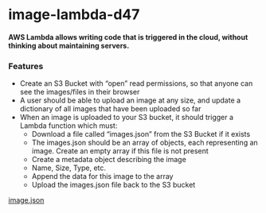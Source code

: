 # image-lambda-d47

#### AWS Lambda allows writing code that is triggered in the cloud, without thinking about maintaining servers. 


### Features

- Create an S3 Bucket with “open” read permissions, so that anyone can see the images/files in their browser
- A user should be able to upload an image at any size, and update a dictionary of all images that have been uploaded so far
- When an image is uploaded to your S3 bucket, it should trigger a Lambda function which must:
  - Download a file called “images.json” from the S3 Bucket if it exists
  - The images.json should be an array of objects, each representing an image. Create an empty array if this file is not present
  - Create a metadata object describing the image
  - Name, Size, Type, etc.
  - Append the data for this image to the array
  - Upload the images.json file back to the S3 bucket

[image.json](https://github.com/BeauHibbert/image-lambda/blob/main/images.json)
